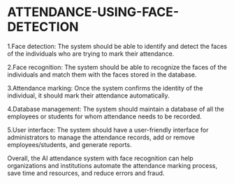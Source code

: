 
# ATTENDANCE-USING-FACE-DETECTION

1.Face detection: The system should be able to identify and detect the faces of the individuals who are trying to mark their attendance.

2.Face recognition: The system should be able to recognize the faces of the individuals and match them with the faces stored in the database.

3.Attendance marking: Once the system confirms the identity of the individual, it should mark their attendance automatically.

4.Database management: The system should maintain a database of all the employees or students for whom attendance needs to be recorded.

5.User interface: The system should have a user-friendly interface for administrators to manage the attendance records, add or remove employees/students, and generate reports.

Overall, the AI attendance system with face recognition can help organizations and institutions automate the attendance marking process, save time and resources, and reduce errors and fraud.


